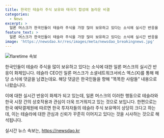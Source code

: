 ```yaml
---
title: 한국인 테슬라 주식 보유와 태극기 합성에 놀라운 비결
categories:
  - News
excerpt: >
  일론 머스크가 한국인들이 테슬라 주식을 가장 많이 보유하고 있다는 소식에 실시간 반응을 남겨 화제가 되었다. 한국예탁결제원에 따르면 국내 투자자의 테슬라 주식 보유 금액은 약 146억7000만달러(한화 약 20조3000억원)으로 나타났는데, 이에 대한 일론 머스크의 트위터 댓글과 함께 태극기와 테슬라 로고 합성 이미지가 SNS에 게시되어 뜨거운 관심을 끌고 있다.
feature_text: >
  일론 머스크가 한국인들이 테슬라 주식을 가장 많이 보유하고 있다는 소식에 실시간 반응을 남겨 화제가 되었다. 한국예탁결제원에 따르면 국내 투자자의 테슬라 주식 보유 금액은 약 146억7000만달러(한화 약 20조3000억원)으로 나타났는데, 이에 대한 일론 머스크의 트위터 댓글과 함께 태극기와 테슬라 로고 합성 이미지가 SNS에 게시되어 뜨거운 관심을 끌고 있다.
image: 'https://newsdao.kr/res/images/meta/newsdao_breakingnews.jpg'
---
```


<p><img src="https://newsdao.kr/res/images/meta/newsdao_breakingnews.jpg" alt="flaretime 속보" /></p>

<p>한국인들이 테슬라 주식을 많이 보유하고 있다는 소식에 대한 일론 머스크의 실시간 반응이 화제입니다. 테슬라 CEO인 일론 머스크가 소셜네트워크서비스 엑스(X)를 통해 해당 소식에 댓글을 남겼는데요. 해당 댓글은 한국인들을 향해 "똑똑한 사람들" 내용으로 나왔습니다.</p>

<p>이에 대한 실시간 반응이 화제가 되고 있는데, 일론 머스크의 이러한 행동으로 테슬라와 한국 시장 간의 상호작용과 관심이 더욱 뜨거워지고 있는 것으로 보입니다. 한편으로는 한국 예탁결제원에 따르면 한국 투자자들의 테슬라 주식 보유액이 상당히 크다고 하는데, 이는 테슬라에 대한 관심과 신뢰가 꾸준히 이어지고 있다는 것을 시사하는 것으로 해석됩니다.</p>
실시간 뉴스 속보는, <a href="https://newsdao.kr" rel="dofollow">https://newsdao.kr</a>


